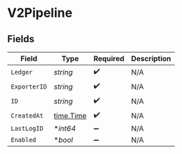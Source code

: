 # V2Pipeline


## Fields

| Field                                     | Type                                      | Required                                  | Description                               |
| ----------------------------------------- | ----------------------------------------- | ----------------------------------------- | ----------------------------------------- |
| `Ledger`                                  | *string*                                  | :heavy_check_mark:                        | N/A                                       |
| `ExporterID`                              | *string*                                  | :heavy_check_mark:                        | N/A                                       |
| `ID`                                      | *string*                                  | :heavy_check_mark:                        | N/A                                       |
| `CreatedAt`                               | [time.Time](https://pkg.go.dev/time#Time) | :heavy_check_mark:                        | N/A                                       |
| `LastLogID`                               | **int64*                                  | :heavy_minus_sign:                        | N/A                                       |
| `Enabled`                                 | **bool*                                   | :heavy_minus_sign:                        | N/A                                       |